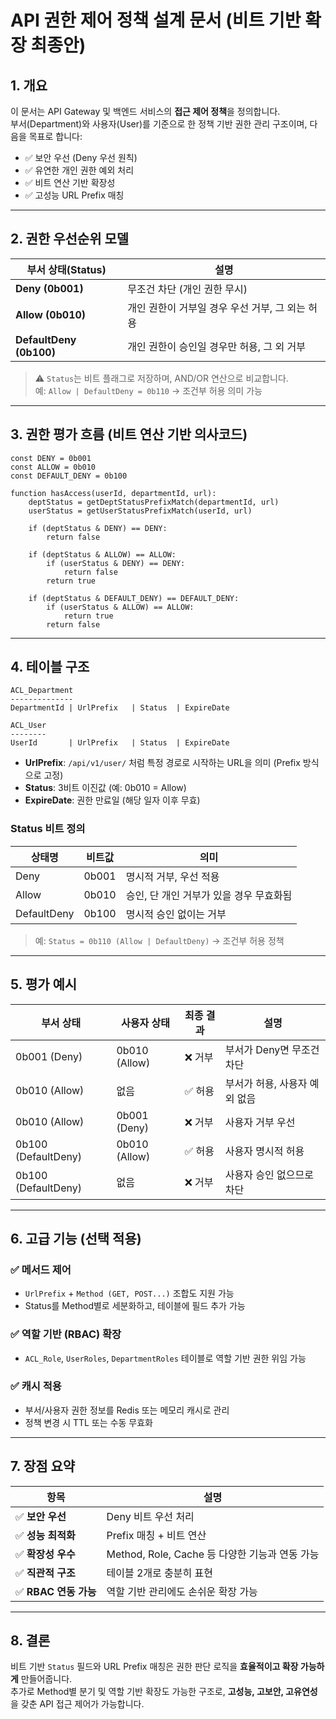 
# API 권한 제어 정책 설계 문서 (비트 기반 확장 최종안)

## 1. 개요

이 문서는 API Gateway 및 백엔드 서비스의 **접근 제어 정책**을 정의합니다.  
부서(Department)와 사용자(User)를 기준으로 한 정책 기반 권한 관리 구조이며, 다음을 목표로 합니다:

- ✅ 보안 우선 (Deny 우선 원칙)
- ✅ 유연한 개인 권한 예외 처리
- ✅ 비트 연산 기반 확장성
- ✅ 고성능 URL Prefix 매칭

---

## 2. 권한 우선순위 모델

| 부서 상태(Status)   | 설명 |
|---------------------|------|
| **Deny (0b001)**     | 무조건 차단 (개인 권한 무시) |
| **Allow (0b010)**    | 개인 권한이 거부일 경우 우선 거부, 그 외는 허용 |
| **DefaultDeny (0b100)** | 개인 권한이 승인일 경우만 허용, 그 외 거부 |

> ⚠️ `Status`는 비트 플래그로 저장하며, AND/OR 연산으로 비교합니다.  
예: `Allow | DefaultDeny = 0b110` → 조건부 허용 의미 가능

---

## 3. 권한 평가 흐름 (비트 연산 기반 의사코드)

```pseudo
const DENY = 0b001
const ALLOW = 0b010
const DEFAULT_DENY = 0b100

function hasAccess(userId, departmentId, url):
    deptStatus = getDeptStatusPrefixMatch(departmentId, url)
    userStatus = getUserStatusPrefixMatch(userId, url)

    if (deptStatus & DENY) == DENY:
        return false

    if (deptStatus & ALLOW) == ALLOW:
        if (userStatus & DENY) == DENY:
            return false
        return true

    if (deptStatus & DEFAULT_DENY) == DEFAULT_DENY:
        if (userStatus & ALLOW) == ALLOW:
            return true
        return false
```

---

## 4. 테이블 구조

```text
ACL_Department
--------------
DepartmentId | UrlPrefix   | Status  | ExpireDate

ACL_User
--------
UserId       | UrlPrefix   | Status  | ExpireDate
```

- **UrlPrefix**: `/api/v1/user/` 처럼 특정 경로로 시작하는 URL을 의미 (Prefix 방식으로 고정)
- **Status**: 3비트 이진값 (예: 0b010 = Allow)
- **ExpireDate**: 권한 만료일 (해당 일자 이후 무효)

### Status 비트 정의

| 상태명          | 비트값 | 의미                                       |
|----------------|--------|--------------------------------------------|
| Deny           | 0b001  | 명시적 거부, 우선 적용                     |
| Allow          | 0b010  | 승인, 단 개인 거부가 있을 경우 무효화됨    |
| DefaultDeny    | 0b100  | 명시적 승인 없이는 거부                    |

> 예: `Status = 0b110 (Allow | DefaultDeny)` → 조건부 허용 정책

---

## 5. 평가 예시

| 부서 상태 | 사용자 상태 | 최종 결과 | 설명 |
|-----------|--------------|-----------|------|
| 0b001 (Deny)   | 0b010 (Allow)   | ❌ 거부     | 부서가 Deny면 무조건 차단 |
| 0b010 (Allow)  | 없음            | ✅ 허용     | 부서가 허용, 사용자 예외 없음 |
| 0b010 (Allow)  | 0b001 (Deny)    | ❌ 거부     | 사용자 거부 우선 |
| 0b100 (DefaultDeny) | 0b010 (Allow) | ✅ 허용     | 사용자 명시적 허용 |
| 0b100 (DefaultDeny) | 없음         | ❌ 거부     | 사용자 승인 없으므로 차단 |

---

## 6. 고급 기능 (선택 적용)

### ✅ 메서드 제어

- `UrlPrefix` + `Method (GET, POST...)` 조합도 지원 가능
- Status를 Method별로 세분화하고, 테이블에 필드 추가 가능

### ✅ 역할 기반 (RBAC) 확장

- `ACL_Role`, `UserRoles`, `DepartmentRoles` 테이블로 역할 기반 권한 위임 가능

### ✅ 캐시 적용

- 부서/사용자 권한 정보를 Redis 또는 메모리 캐시로 관리
- 정책 변경 시 TTL 또는 수동 무효화

---

## 7. 장점 요약

| 항목                     | 설명 |
|--------------------------|------|
| ✅ **보안 우선**             | Deny 비트 우선 처리 |
| ✅ **성능 최적화**           | Prefix 매칭 + 비트 연산 |
| ✅ **확장성 우수**           | Method, Role, Cache 등 다양한 기능과 연동 가능 |
| ✅ **직관적 구조**           | 테이블 2개로 충분히 표현 |
| ✅ **RBAC 연동 가능**        | 역할 기반 관리에도 손쉬운 확장 가능 |

---

## 8. 결론

비트 기반 `Status` 필드와 URL Prefix 매칭은 권한 판단 로직을 **효율적이고 확장 가능하게** 만들어줍니다.  
추가로 Method별 분기 및 역할 기반 확장도 가능한 구조로, **고성능, 고보안, 고유연성**을 갖춘 API 접근 제어가 가능합니다.
